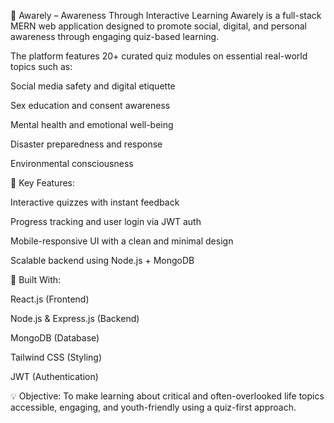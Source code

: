 🧠 Awarely – Awareness Through Interactive Learning
Awarely is a full-stack MERN web application designed to promote social, digital, and personal awareness through engaging quiz-based learning.

The platform features 20+ curated quiz modules on essential real-world topics such as:

Social media safety and digital etiquette

Sex education and consent awareness

Mental health and emotional well-being

Disaster preparedness and response

Environmental consciousness

🎯 Key Features:

Interactive quizzes with instant feedback

Progress tracking and user login via JWT auth

Mobile-responsive UI with a clean and minimal design

Scalable backend using Node.js + MongoDB

🚀 Built With:

React.js (Frontend)

Node.js & Express.js (Backend)

MongoDB (Database)

Tailwind CSS (Styling)

JWT (Authentication)

💡 Objective:
To make learning about critical and often-overlooked life topics accessible, engaging, and youth-friendly using a quiz-first approach.